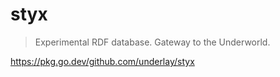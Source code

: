 # styx

> Experimental RDF database. Gateway to the Underworld.

https://pkg.go.dev/github.com/underlay/styx
